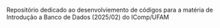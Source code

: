 Repositório dedicado ao desenvolviemento de códigos para a matéria de Introdução a Banco de Dados (2025/02) do IComp/UFAM
